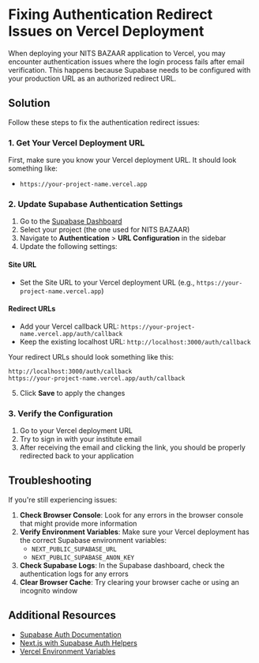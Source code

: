 # Fixing Authentication Redirect Issues on Vercel Deployment

When deploying your NITS BAZAAR application to Vercel, you may encounter authentication issues where the login process fails after email verification. This happens because Supabase needs to be configured with your production URL as an authorized redirect URL.

## Solution

Follow these steps to fix the authentication redirect issues:

### 1. Get Your Vercel Deployment URL

First, make sure you know your Vercel deployment URL. It should look something like:
- `https://your-project-name.vercel.app`

### 2. Update Supabase Authentication Settings

1. Go to the [Supabase Dashboard](https://app.supabase.io/)
2. Select your project (the one used for NITS BAZAAR)
3. Navigate to **Authentication** > **URL Configuration** in the sidebar
4. Update the following settings:

#### Site URL
- Set the Site URL to your Vercel deployment URL (e.g., `https://your-project-name.vercel.app`)

#### Redirect URLs
- Add your Vercel callback URL: `https://your-project-name.vercel.app/auth/callback`
- Keep the existing localhost URL: `http://localhost:3000/auth/callback`

Your redirect URLs should look something like this:
```
http://localhost:3000/auth/callback
https://your-project-name.vercel.app/auth/callback
```

5. Click **Save** to apply the changes

### 3. Verify the Configuration

1. Go to your Vercel deployment URL
2. Try to sign in with your institute email
3. After receiving the email and clicking the link, you should be properly redirected back to your application

## Troubleshooting

If you're still experiencing issues:

1. **Check Browser Console**: Look for any errors in the browser console that might provide more information
2. **Verify Environment Variables**: Make sure your Vercel deployment has the correct Supabase environment variables:
   - `NEXT_PUBLIC_SUPABASE_URL`
   - `NEXT_PUBLIC_SUPABASE_ANON_KEY`
3. **Check Supabase Logs**: In the Supabase dashboard, check the authentication logs for any errors
4. **Clear Browser Cache**: Try clearing your browser cache or using an incognito window

## Additional Resources

- [Supabase Auth Documentation](https://supabase.com/docs/guides/auth)
- [Next.js with Supabase Auth Helpers](https://supabase.com/docs/guides/auth/auth-helpers/nextjs)
- [Vercel Environment Variables](https://vercel.com/docs/concepts/projects/environment-variables)
